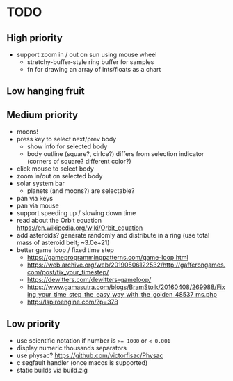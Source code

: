 # TODO

## High priority
- support zoom in / out on sun using mouse wheel
    - stretchy-buffer-style ring buffer for samples
    - fn for drawing an array of ints/floats as a chart

## Low hanging fruit

## Medium priority
- moons!
- press key to select next/prev body
    - show info for selected body
    - body outline (square?, cirlce?) differs from selection indicator (corners of square? different color?)
- click mouse to select body
- zoom in/out on selected body
- solar system bar
    - planets (and moons?) are selectable?
- pan via keys
- pan via mouse
- support speeding up / slowing down time
- read about the Orbit equation https://en.wikipedia.org/wiki/Orbit_equation
- add asteroids? generate randomly and distribute in a ring (use total mass of asteroid belt; ~3.0e+21)
- better game loop / fixed time step
    - https://gameprogrammingpatterns.com/game-loop.html
    - https://web.archive.org/web/20190506122532/http://gafferongames.com/post/fix_your_timestep/
    - https://dewitters.com/dewitters-gameloop/
    - https://www.gamasutra.com/blogs/BramStolk/20160408/269988/Fixing_your_time_step_the_easy_way_with_the_golden_48537_ms.php
    - http://lspiroengine.com/?p=378

## Low priority
- use scientific notation if number is `>= 1000` or `< 0.001`
- display numeric thousands separators
- use physac? https://github.com/victorfisac/Physac
- c segfault handler (once macos is supported)
- static builds via build.zig
